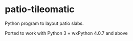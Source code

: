 # patio-tileomatic

Python program to layout patio slabs. 

Ported to work with Python 3 + wxPython 4.0.7 and above
